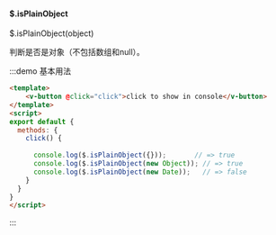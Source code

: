 #### $.isPlainObject

$.isPlainObject(object) 

判断是否是对象（不包括数组和null）。

:::demo 基本用法
```html
<template>
    <v-button @click="click">click to show in console</v-button>
</template>
<script>
export default {
  methods: {
    click() {
      
      console.log($.isPlainObject({}));       // => true
      console.log($.isPlainObject(new Object)); // => true
      console.log($.isPlainObject(new Date));   // => false
    }
  }
}
</script>
```
:::
